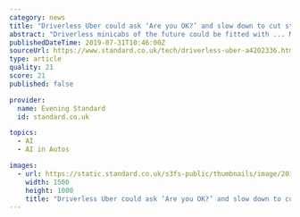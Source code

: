 ```yaml
---
category: news
title: "Driverless Uber could ask ‘Are you OK?’ and slow down to cut stress"
abstract: "Driverless minicabs of the future could be fitted with ... Machine learning, a branch of artificial intelligence, inside the minicab would use data to create a more “satisfying” trip and could also speak to its passenger asking “How do you feel?”"
publishedDateTime: 2019-07-31T10:46:00Z
sourceUrl: https://www.standard.co.uk/tech/driverless-uber-a4202336.html
type: article
quality: 21
score: 21
published: false

provider:
  name: Evening Standard
  id: standard.co.uk

topics:
  - AI
  - AI in Autos

images:
  - url: https://static.standard.co.uk/s3fs-public/thumbnails/image/2019/07/31/11/uberim-20069-1.jpg
    width: 1500
    height: 1000
    title: "Driverless Uber could ask ‘Are you OK?’ and slow down to cut stress"
---
```

